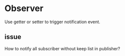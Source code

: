 # Observer

Use getter or setter to trigger notification event.

## issue

How to notify all subscriber without keep list in publisher?
